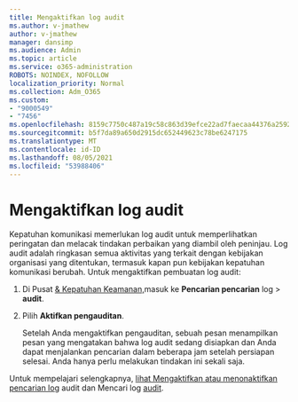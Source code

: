 ```yaml
---
title: Mengaktifkan log audit
ms.author: v-jmathew
author: v-jmathew
manager: dansimp
ms.audience: Admin
ms.topic: article
ms.service: o365-administration
ROBOTS: NOINDEX, NOFOLLOW
localization_priority: Normal
ms.collection: Adm_O365
ms.custom:
- "9000549"
- "7456"
ms.openlocfilehash: 8159c7750c487a19c58c863d39efce22ad7faecaa44376a2592eb9d3ff6d233a
ms.sourcegitcommit: b5f7da89a650d2915dc652449623c78be6247175
ms.translationtype: MT
ms.contentlocale: id-ID
ms.lasthandoff: 08/05/2021
ms.locfileid: "53988406"
---
```

# <a name="enable-the-audit-log"></a>Mengaktifkan log audit

Kepatuhan komunikasi memerlukan log audit untuk memperlihatkan peringatan dan melacak tindakan perbaikan yang diambil oleh peninjau. Log audit adalah ringkasan semua aktivitas yang terkait dengan kebijakan organisasi yang ditentukan, termasuk kapan pun kebijakan kepatuhan komunikasi berubah. Untuk mengaktifkan pembuatan log audit:

1. Di Pusat [& Kepatuhan Keamanan,](https://go.microsoft.com/fwlink/?linkid=2101341)masuk ke **Pencarian pencarian** log  >  **audit**.
2. Pilih **Aktifkan pengauditan**.

    Setelah Anda mengaktifkan pengauditan, sebuah pesan menampilkan pesan yang mengatakan bahwa log audit sedang disiapkan dan Anda dapat menjalankan pencarian dalam beberapa jam setelah persiapan selesai. Anda hanya perlu melakukan tindakan ini sekali saja.

Untuk mempelajari selengkapnya, [lihat Mengaktifkan atau menonaktifkan pencarian log](https://go.microsoft.com/fwlink/?linkid=2129077) audit dan Mencari log [audit](https://go.microsoft.com/fwlink/?linkid=2123729).
